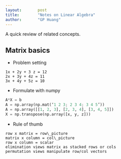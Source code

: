 ```yaml
---
layout:       post
title:        "Notes on Linear Algebra"
author:       "GP Huang"
---
```


A quick review of related concepts.

## Matrix basics

* Problem setting

```
1x + 2y + 3 z = 12
2x + 3y + 4z = 11
3x + 4y + 5z = 10
```

* Formulate with numpy

```python
A*X = b
A = np.array(np.mat(‘1 2 3; 2 3 4; 3 4 5’))
A = np.array([[1, 2, 3], [2, 3, 4], [3, 4, 5]])
X = np.transpose(np.array([x, y, z]))
```

* Rule of thumb

```
row x matrix = row\_picture
matrix x column = col\_picture
row x column = scalar
elimination views matrix as stacked rows or cols
permutation views manipulate row/col vectors
```
